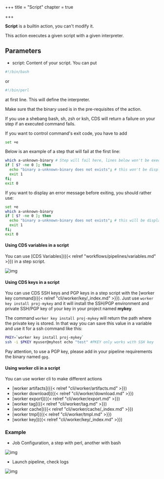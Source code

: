 +++
title = "Script"
chapter = true

+++

**Script** is a builtin action, you can't modify it.

This action executes a given script with a given interpreter.

## Parameters

* script: Content of your script. You can put

```bash
#!/bin/bash
```

 or

```bash
#!/bin/perl
```

 at first line. This will define the interpreter.

Make sure that the binary used is in the pre-requisites of the action.

If you use a shebang bash, sh, zsh or ksh, CDS will return a failure on your step if an executed command fails.

If you want to control command's exit code, you have to add
```bash
set +e
```

Below is an example of a step that will fail at the first line:

```bash
which a-unknown-binary # Step will fail here, lines below won't be executed
if [ $? -ne 0 ]; then
  echo "binary a-unknown-binary does not exists"; # this won't be displayed
  exit 1
fi;
exit 0
```

If you want to display an error message before exiting, you should rather use:

```bash
set +e
which a-unknown-binary
if [ $? -ne 0 ]; then
  echo "binary a-unknown-binary does not exists"; # this will be displayed
  exit 1
fi;
exit 0
```


#### Using CDS variables in a script

You can use [CDS Variables]({{< relref "workflows/pipelines/variables.md" >}}) in a step script.

![img](/images/workflows.pipelines.actions.builtin.script-bash.png)

#### Using CDS keys in a script

You can use CDS SSH keys and PGP keys in a step script with the [worker key command]({{< relref "cli/worker/key/_index.md" >}}). Just use `worker key install proj-mykey` and it will install the SSH/PGP environment and private SSH/PGP key of your key in your project named **mykey**.

The command `worker key install proj-mykey` will return the path where the private key is stored. In that way you can save this value in a variable and use it for a ssh command like this:

```bash
PKEY=`worker key install proj-mykey`
ssh -i $PKEY myuser@myhost echo "test" #PKEY only works with SSH key
```

Pay attention, to use a PGP key, please add in your pipeline requirements the binary named `gpg`.

#### Using worker cli in a script

You can use worker cli to make different actions

+ [worker artifacts]({{< relref "cli/worker/artifacts.md" >}})
+ [worker download]({{< relref "cli/worker/download.md" >}})
+ [worker export]({{< relref "cli/worker/export.md" >}})
+ [worker tag]({{< relref "cli/worker/tag.md" >}})
+ [worker cache]({{< relref "cli/worker/cache/_index.md" >}})
+ [worker tmpl]({{< relref "cli/worker/tmpl.md" >}})
+ [worker key]({{< relref "cli/worker/key/_index.md" >}})

### Example

* Job Configuration, a step with perl, another with bash

![img](/images/workflows.pipelines.actions.builtin.script-job.png)

* Launch pipeline, check logs

![img](/images/workflows.pipelines.actions.builtin.script-logs.png)
